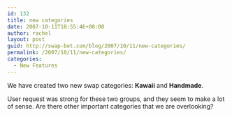 ```yaml
---
id: 132
title: new categories
date: 2007-10-11T18:55:46+00:00
author: rachel
layout: post
guid: http://swap-bot.com/blog/2007/10/11/new-categories/
permalink: /2007/10/11/new-categories/
categories:
  - New Features
---
```

We have created two new swap categories: **Kawaii** and **Handmade**.

User request was strong for these two groups, and they seem to make a lot of sense. Are there other important categories that we are overlooking?